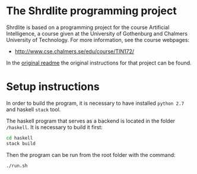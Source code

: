 The Shrdlite programming project
================================

Shrdlite is based on a programming project for the course Artificial
Intelligence, a course given at the University of Gothenburg and Chalmers
University of Technology.  For more information, see the course webpages:

- <http://www.cse.chalmers.se/edu/course/TIN172/>

In the [original readme](ORIG_README.md) the original instructions for that project can be
found.


Setup instructions
==========================

In order to build the program, it is necessary to have installed `python 2.7`
and haskell `stack` tool.

The haskell program that serves as a backend is located in the folder
`/haskell`. It is necessary to build it first:

```bash
cd haskell
stack build
```

Then the program can be run from the root folder with the command:

```bash
./run.sh

```

